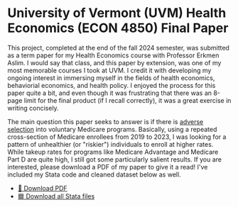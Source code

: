 # University of Vermont (UVM) Health Economics (ECON 4850) Final Paper

This project, completed at the end of the fall 2024 semester, was submitted as a term
paper for my Health Economics course with Professor Erkmen Aslim. I would say that class, 
and this paper by extension, was one of my most memorable courses I took at UVM. I credit it 
with developing my ongoing interest in immersing myself in the fields of health economics, 
behaviorial economics, and health policy. I enjoyed the process for this paper quite a bit, 
and even though it was frustrating that there was an 8-page limit for the final product 
(if I recall correctly), it was a great exercise in writing concisely.

The main question this paper seeks to answer is if there is [adverse selection](https://en.wikipedia.org/wiki/Adverse_selection) into voluntary 
Medicare programs. Basically, using a repeated cross-section of Medicare enrollees from 2019 to 2023, 
I was looking for a pattern of unhealthier (or "riskier") individuals to enroll at higher rates. While 
takeup rates for programs like Medicare Advantage and Medicare Part D are quite high, I still 
got some particularly salient results. If you are interested, please download a PDF of my paper to 
give it a read! I've included my Stata code and cleaned dataset below as well.

- [📄 Download PDF](econ-4850-final-paper.pdf)
- [🟦 Download all Stata files](https://download-directory.github.io/?url=https://github.com/lukepulaski/lukepulaski.github.io/tree/main/hcol-thesis/stata-code)
